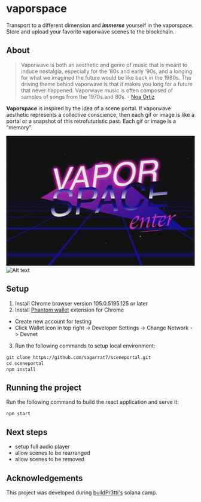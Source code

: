 # vaporspace

Transport to a different dimension and **_immerse_** yourself in the vaporspace. Store and upload your favorite vaporwave scenes to the blockchain. 

## About

> Vaporwave is both an aesthetic and genre of music that is meant to induce nostalgia, especially for the ’80s and early ’90s, and a longing for what we imagined the future would be like back in the 1980s. The driving theme behind vaporwave is that it makes you long for a future that never happened. Vaporwave music is often composed of samples of songs from the 1970s and 80s. - [Noa Ortiz](https://www.calibermag.net/blog/2021/3/1/the-inextricably-deep-world-of-vaporwave) 

**Vaporspace** is inspired by the idea of a scene portal. If vaporwave aesthetic represents a collective conscience, then each gif or image is like a portal or a snapshot of this retrofuturistic past. Each gif or image is a “memory”. 



![Alt text](/screenshots/homepage.png "Home Page")
![Alt text](/screenshots/main.png "Main Page")

## Setup 

1. Install Chrome browser version 105.0.5195.125 or later
2. Install [Phantom wallet](https://chrome.google.com/webstore/detail/phantom/bfnaelmomeimhlpmgjnjophhpkkoljpa?hl=en) extension for Chrome 
  -  Create new account for testing
  -  Click Wallet icon in top right -> Developer Settings -> Change Network -> Devnet
3. Run the following commands to setup local environment:

```
git clone https://github.com/sagarrat7/sceneportal.git
cd sceneportal 
npm install
```

## Running the project

Run the following command to build the react application and serve it:

```
npm start
```

## Next steps

  - setup full audio player
  - allow scenes to be rearranged 
  - allow scenes to be removed

## Acknowledgements

This project was developed during [buildPr3tti's](https://buildpr3tti.xyz/) solana camp.
